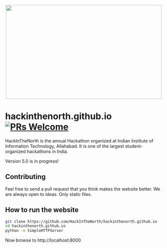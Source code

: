 <p align="center">
  <img width="500" height="300" src="images/Landing/logo_coloured_white_text.svg">
</p>

# hackinthenorth.github.io [![PRs Welcome](https://img.shields.io/badge/PRs-welcome-brightgreen.svg?style=flat-square)](http://makeapullrequest.com)
HackInTheNorth is the annual Hackathon organized at Indian Institute of Information Technology, Allahabad. It is one of the largest student-organized hackathons in India.

Version 5.0 is in progress!

## Contributing
Feel free to send a pull request that you think makes the website better. We are always open to ideas. Only static files.

## How to run the website
```bash
git clone https://github.com/HackInTheNorth/hackinthenorth.github.io
cd hackinthenorth.github.io
python -m SimpleHTTPServer
```

Now browse to http://localhost:8000
